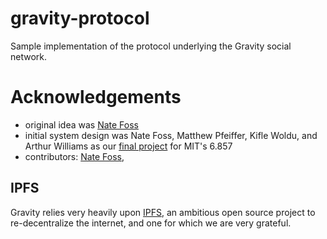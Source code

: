# gravity-protocol

Sample implementation of the protocol underlying the Gravity social network.

# Acknowledgements

- original idea was [Nate Foss](https://github.com/npfoss)
- initial system design was Nate Foss, Matthew Pfeiffer, Kifle Woldu, and Arthur Williams
as our [final project](https://courses.csail.mit.edu/6.857/2019/project/17-Foss-Pfeiffer-Woldu-Williams.pdf) for MIT's 6.857
- contributors:
[Nate Foss](https://github.com/npfoss),

## IPFS

Gravity relies very heavily upon [IPFS](https://ipfs.io),
an ambitious open source project to re-decentralize the internet,
and one for which we are very grateful.
